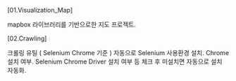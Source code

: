 [01.Visualization_Map]

mapbox 라이브러리를 기반으로한 지도 프로젝트.

[02.Crawling]

크롤링 유틸 ( Selenium Chrome 기준 ) 
자동으로 Selenium 사용환경 설치.
Chrome 설치 여부. Selenium Chrome Driver 설치 여부 등 체크 후 미설치면 자동으로 설치 자동화.


